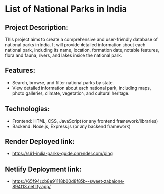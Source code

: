 # List of National Parks in India

## Project Description:
This project aims to create a comprehensive and user-friendly database of national parks in India. It will provide detailed information about each national park, including its name, location, formation date, notable features, flora and fauna, rivers, and lakes inside the national park.

## Features:
- Search, browse, and filter national parks by state.
- View detailed information about each national park, including maps, photo galleries, climate, vegetation, and cultural heritage.

## Technologies:
- Frontend: HTML, CSS, JavaScript (or any frontend framework/libraries)
- Backend: Node.js, Express.js (or any backend framework)

## Render Deployed link: 

- <https://s61-india-parks-guide.onrender.com/ping>

## Netlify Deployment link:

- <https://65f94ccb8e91118b00d8f85b--sweet-zabaione-894f13.netlify.app/>
